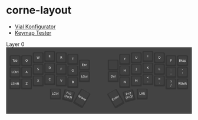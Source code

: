 # corne-layout

- [Vial Konfigurator](https://vial.rocks/)
- [Keymap Tester](https://usevia.app/test)

Layer 0
![Layer 0](/images/Layer_0.png)
